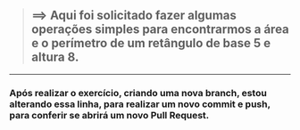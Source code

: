 > ## ==> Aqui foi solicitado fazer algumas operações simples para encontrarmos a área e o perímetro de um retângulo de base 5 e altura 8.


---

### Após realizar o exercício, criando uma nova branch, estou alterando essa linha, para realizar um novo commit e push, para conferir se abrirá um novo Pull Request.
